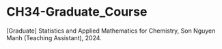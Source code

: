 # CH34-Graduate_Course
[Graduate] Statistics and Applied Mathematics for Chemistry, Son Nguyen Manh (Teaching Assistant), 2024.
